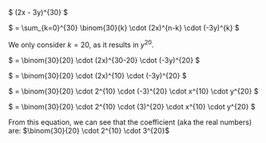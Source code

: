 $ (2x - 3y)^{30} $

$ = \sum\_{k=0}^{30} \binom{30}{k} \cdot (2x)^{n-k} \cdot (-3y)^{k} $

We only consider $k=20$, as it results in $y^{20}$.

$ = \binom{30}{20} \cdot (2x)^{30-20} \cdot (-3y)^{20} $

$ = \binom{30}{20} \cdot (2x)^{10} \cdot (-3y)^{20} $

$ = \binom{30}{20} \cdot 2^{10} \cdot (-3)^{20} \cdot x^{10} \cdot y^{20} $

$ = \binom{30}{20} \cdot 2^{10} \cdot (3)^{20} \cdot x^{10} \cdot y^{20} $

From this equation, we can see that the coefficient (aka the real numbers) are: $\binom{30}{20} \cdot 2^{10} \cdot 3^{20}$
